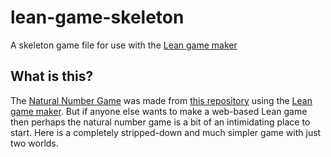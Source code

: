 # lean-game-skeleton
A skeleton game file for use with the [Lean game maker](https://github.com/mpedramfar/Lean-game-maker)

## What is this?

The [Natural Number Game](http://wwwf.imperial.ac.uk/~buzzard/xena/natural_number_game/) was made from [this repository](https://github.com/ImperialCollegeLondon/natural_number_game) using the [Lean game maker](https://github.com/mpedramfar/Lean-game-maker). But if anyone else wants to make a web-based Lean game then perhaps the natural number game is a bit of an intimidating place to start. Here is a completely stripped-down and much simpler game with just two worlds.


